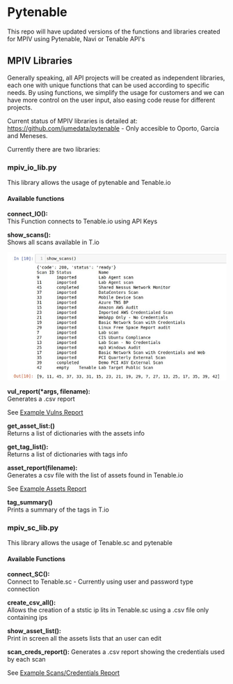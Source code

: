 # Pytenable

This repo will have updated versions of the functions and libraries created for MPIV using Pytenable, Navi or Tenable API's

## MPIV Libraries

Generally speaking, all API projects will be created as independent libraries, each one with unique functions that can be used according to specific needs. By using functions, we simplify the usage for customers and we can have more control on the user input, also easing code reuse for different projects.

Current status of MPIV libraries is detailed at: https://github.com/jumedata/pytenable - Only accesible to Oporto, Garcia and Meneses. 

Currently there are two libraries:

### mpiv_io_lib.py  
This library allows the usage of pytenable and Tenable.io

#### Available functions

**connect_IO():**  
This Function connects to Tenable.io using API Keys    

**show_scans():**  
Shows all scans available in T.io    

![image](images/showscansoutput.jpg "show_scans output")  


**vul_report(\*args, filename):**  
Generates a .csv report  

See [Example Vulns Report](outputfiles/Example_vulns_repo.csv)


**get_asset_list:()**  
Returns a list of dictionaries with the assets info  

**get_tag_list():**  
Returns a list of dictionaries with tags info  

**asset_report(filename):**  
Generates a csv file with the list of assets found in Tenable.io  

See [Example Assets Report](outputfiles/Example_asset_repo.csv)
 
**tag_summary()**  
Prints a summary of the tags in T.io 


### mpiv_sc_lib.py  
This library allows the usage of Tenable.sc and pytenable

#### Available Functions

**connect_SC():**  
Connect to Tenable.sc - Currently using user and password type connection  

**create_csv_all():**  
Allows the creation of a ststic ip lits in Tenable.sc using a .csv file only containing ips  

**show_asset_list():**  
Print in screen all the assets lists that an user can edit

**scan_creds_report():**
Generates a .csv report showing the credentials used by each scan  

See [Example Scans/Credentials Report](outputfiles/scans_creds_report.csv)